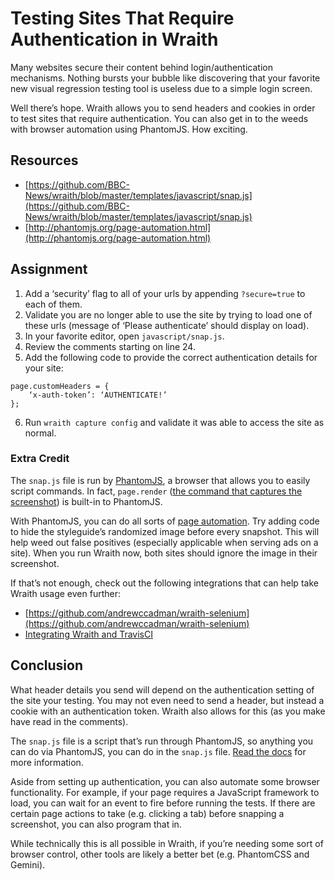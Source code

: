 # Testing Sites That Require Authentication in Wraith

Many websites secure their content behind login/authentication mechanisms. Nothing bursts your bubble like discovering that your favorite new visual regression testing tool is useless due to a simple login screen.

Well there’s hope. Wraith allows you to send headers and cookies in order to test sites that require authentication. You can also get in to the weeds with browser automation using PhantomJS. How exciting.

## Resources
- [https://github.com/BBC-News/wraith/blob/master/templates/javascript/snap.js](https://github.com/BBC-News/wraith/blob/master/templates/javascript/snap.js)
- [http://phantomjs.org/page-automation.html](http://phantomjs.org/page-automation.html)

## Assignment

1. Add a ‘security’ flag to all of your urls by appending `?secure=true` to each of them.
2. Validate you are no longer able to use the site by trying to load one of these urls (message of ‘Please authenticate’ should display on load).
3. In your favorite editor, open `javascript/snap.js`.
4. Review the comments starting on line 24.
5. Add the following code to provide the correct authentication details for your site:

  ```
  page.customHeaders = {
      ‘x-auth-token’: ‘AUTHENTICATE!’
  };
  ```

6. Run `wraith capture config` and validate it was able to access the site as normal.

### Extra Credit

The `snap.js` file is run by [PhantomJS](http://phantomjs.org/), a browser that allows you to easily script commands. In fact, `page.render` ([the command that captures the screenshot](http://phantomjs.org/screen-capture.html)) is built-in to PhantomJS.

With PhantomJS, you can do all sorts of [page automation](http://phantomjs.org/page-automation.html). Try adding code to hide the styleguide’s randomized image before every snapshot. This will help weed out false positives (especially applicable when serving ads on a site). When you run Wraith now, both sites should ignore the image in their screenshot.

If that’s not enough, check out the following integrations that can help take Wraith usage even further:

- [https://github.com/andrewccadman/wraith-selenium](https://github.com/andrewccadman/wraith-selenium)
- [Integrating Wraith and TravisCI](http://blog.kevinlamping.com/easy-ui-regression-testing-with-wraith-and-travisci/)

## Conclusion

What header details you send will depend on the authentication setting of the site your testing. You may not even need to send a header, but instead a cookie with an authentication token. Wraith also allows for this (as you make have read in the comments).

The `snap.js` file is a script that’s run through PhantomJS, so anything you can do via PhantomJS, you can do in the `snap.js` file. [Read the docs](http://phantomjs.org/page-automation.html) for more information.

Aside from setting up authentication, you can also automate some browser functionality. For example, if your page requires a JavaScript framework to load, you can wait for an event to fire before running the tests. If there are certain page actions to take (e.g. clicking a tab) before snapping a screenshot, you can also program that in.

While technically this is all possible in Wraith, if you’re needing some sort of browser control, other tools are likely a better bet (e.g. PhantomCSS and Gemini).
